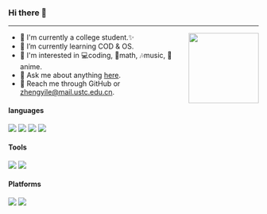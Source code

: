 ### Hi there 👋

---

<img align="right" height="141" src="https://github-readme-stats.vercel.app/api?username=zzyyyl&theme=tokyonight&show_icons=true&count_private=true">
<!-- ![](https://github-readme-stats.vercel.app/api?username=zzyyyl&theme=tokyonight&show_icons=true&count_private=true) -->

- 🐶 I'm currently a college student.✨
- 🌱 I’m currently learning COD & OS.
- 👀 I'm interested in 💻coding, 📝math, 🎶music, 🎥anime.
- 💬 Ask me about anything [here](https://github.com/zzyyyl/zzyyyl/issues).
- 📧 Reach me through GitHub or zhengyile@mail.ustc.edu.cn.

#### languages

![](https://img.shields.io/badge/C++-00599C?logo=cplusplus&logoColor=fff)
![](https://img.shields.io/badge/Python-743ea2?logo=python&logoColor=fff)
![](https://img.shields.io/badge/HTML5-dd3364?logo=html5&logoColor=fff)
![](https://img.shields.io/badge/Markdown-1f903d?logo=markdown&logoColor=fff)

#### Tools

![](https://img.shields.io/badge/Sublime_Text_4-212223?logo=sublimetext&logoColor=FF9980)
![](https://img.shields.io/badge/Git-2296FF?logo=Git&logoColor=fff)

#### Platforms

![](https://img.shields.io/badge/Windows_11-0078D6?logo=windows&logoColor=fff)
![](https://img.shields.io/badge/Ubuntu-E95420?logo=Ubuntu&logoColor=fff)


